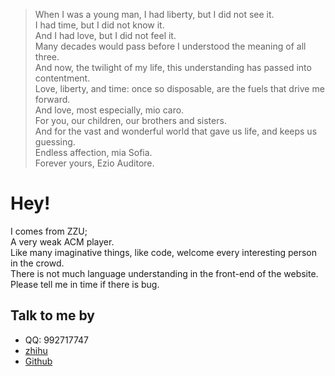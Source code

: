 > When I was a young man, I had liberty, but I did not see it. <br>
I had time, but I did not know it. <br>
And I had love, but I did not feel it.<br>
Many decades would pass before I understood the meaning of all three. <br>
And now, the twilight of my life, this understanding has passed into contentment.<br>
Love, liberty, and time: once so disposable, are the fuels that drive me forward. <br>
And love, most especially, mio caro. <br>
For you, our children, our brothers and sisters. <br>
And for the vast and wonderful world that gave us life, and keeps us guessing.<br>
Endless affection, mia Sofia.<br>
Forever yours, Ezio Auditore.<br>


# Hey!

I comes from ZZU;<br>
A very weak ACM player.<br>
Like many imaginative things, like code, welcome every interesting person in the crowd.<br>
There is not much language understanding in the front-end of the website. Please tell me in time if there is bug.<br>

## Talk to me by 

* QQ: 992717747
* [zhihu](https://www.zhihu.com/people/guo-yao-89/activities)
* [Github](https://github.com/edgeOB)